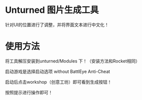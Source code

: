 # Unturned 图片生成工具
针对UI的位置进行了调整，并将界面文本进行中文化！

# 使用方法  
将工具解压安装到unturned/Modules 下！（安装方法和Rocket相同）

启动游戏是选择启动选项 without BattlEye Anti-Cheat 

启动后点击workshop（创意工坊）即可看到生成按钮！

按照提示进行操作即可！

